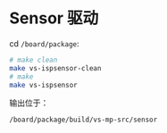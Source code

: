 # Sensor 驱动

cd `/board/package`:

```sh
# make clean
make vs-ispsensor-clean
# make
make vs-ispsensor
```

输出位于：

```sh
/board/package/build/vs-mp-src/sensor
```

